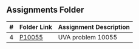 ##  Assignments Folder

|   #   | Folder Link | Assignment Description |
| :---: | ----------- | ---------------------- |
|   4   | [P10055](https://github.com/yizhang0301/4883-Programming_Techniques/tree/main/Assignments/P10055) | UVA problem 10055 |
